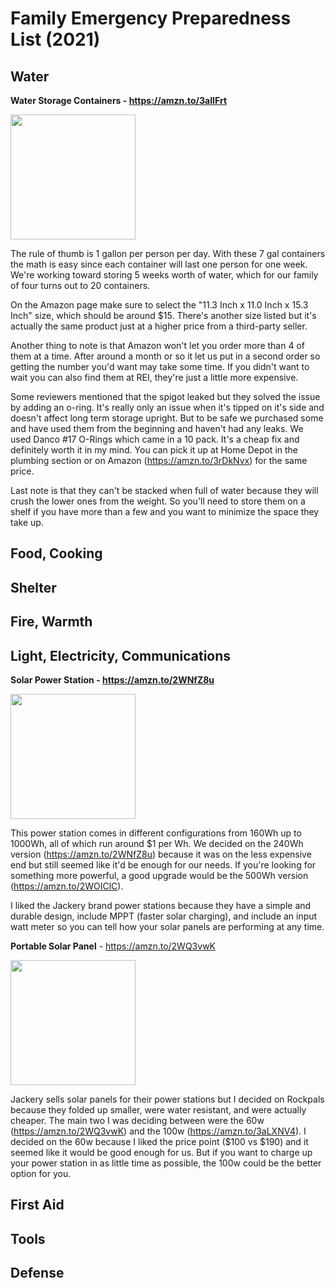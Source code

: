 # Family Emergency Preparedness List (2021)

## Water

**Water Storage Containers - https://amzn.to/3aIIFrt**

[<img src="https://images-na.ssl-images-amazon.com/images/I/41x%2BN7Wsb-L._AC_.jpg" height="200">](https://amzn.to/3aIIFrt)

The rule of thumb is 1 gallon per person per day. With these 7 gal containers the math is easy since each container will last one person for one week. We're working toward storing 5 weeks worth of water, which for our family of four turns out to 20 containers.

On the Amazon page make sure to select the "11.3 Inch x 11.0 Inch x 15.3 Inch" size, which should be around $15. There's another size listed but it's actually the same product just at a higher price from a third-party seller.

Another thing to note is that Amazon won't let you order more than 4 of them at a time. After around a month or so it let us put in a second order so getting the number you'd want may take some time. If you didn't want to wait you can also find them at REI, they're just a little more expensive.

Some reviewers mentioned that the spigot leaked but they solved the issue by adding an o-ring. It's really only an issue when it's tipped on it's side and doesn't affect long term storage upright. But to be safe we purchased some and have used them from the beginning and haven't had any leaks. We used Danco #17 O-Rings which came in a 10 pack. It's a cheap fix and definitely worth it in my mind. You can pick it up at Home Depot in the plumbing section or on Amazon (https://amzn.to/3rDkNvx) for the same price.

Last note is that they can't be stacked when full of water because they will crush the lower ones from the weight. So you'll need to store them on a shelf if you have more than a few and you want to minimize the space they take up.

## Food, Cooking

## Shelter

## Fire, Warmth

## Light, Electricity, Communications

**Solar Power Station - https://amzn.to/2WNfZ8u**

[<img src="https://images-na.ssl-images-amazon.com/images/I/71FtElwWrBL._AC_SL1500_.jpg" height="200">](https://amzn.to/2WNfZ8u)

This power station comes in different configurations from 160Wh up to 1000Wh, all of which run around $1 per Wh. We decided on the 240Wh version (https://amzn.to/2WNfZ8u) because it was on the less expensive end but still seemed like it'd be enough for our needs. If you're looking for something more powerful, a good upgrade would be the 500Wh version (https://amzn.to/2WOIClC).

I liked the Jackery brand power stations because they have a simple and durable design, include MPPT (faster solar charging), and include an input watt meter so you can tell how your solar panels are performing at any time.

**Portable Solar Panel** - https://amzn.to/2WQ3vwK

[<img src="https://images-na.ssl-images-amazon.com/images/I/717etU5Be5L._AC_SL1001_.jpg" height="200">](https://amzn.to/2WQ3vwK)

Jackery sells solar panels for their power stations but I decided on Rockpals because they folded up smaller, were water resistant, and were actually cheaper. The main two I was deciding between were the 60w (https://amzn.to/2WQ3vwK) and the 100w (https://amzn.to/3aLXNV4). I decided on the 60w because I liked the price point ($100 vs $190) and it seemed like it would be good enough for us. But if you want to charge up your power station in as little time as possible, the 100w could be the better option for you.

## First Aid

## Tools

## Defense
